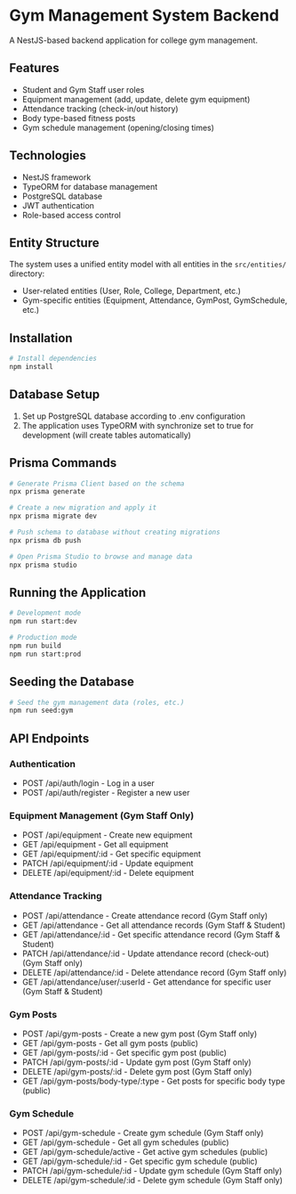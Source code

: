 # Gym Management System Backend

A NestJS-based backend application for college gym management.

## Features

- Student and Gym Staff user roles
- Equipment management (add, update, delete gym equipment)
- Attendance tracking (check-in/out history)
- Body type-based fitness posts
- Gym schedule management (opening/closing times)

## Technologies

- NestJS framework
- TypeORM for database management
- PostgreSQL database
- JWT authentication
- Role-based access control

## Entity Structure

The system uses a unified entity model with all entities in the `src/entities/` directory:
- User-related entities (User, Role, College, Department, etc.)
- Gym-specific entities (Equipment, Attendance, GymPost, GymSchedule, etc.)

## Installation

```bash
# Install dependencies
npm install
```

## Database Setup

1. Set up PostgreSQL database according to .env configuration
2. The application uses TypeORM with synchronize set to true for development (will create tables automatically)

## Prisma Commands

```bash
# Generate Prisma Client based on the schema
npx prisma generate

# Create a new migration and apply it
npx prisma migrate dev

# Push schema to database without creating migrations
npx prisma db push

# Open Prisma Studio to browse and manage data
npx prisma studio
```

## Running the Application

```bash
# Development mode
npm run start:dev

# Production mode
npm run build
npm run start:prod
```

## Seeding the Database

```bash
# Seed the gym management data (roles, etc.)
npm run seed:gym
```

## API Endpoints

### Authentication

- POST /api/auth/login - Log in a user
- POST /api/auth/register - Register a new user

### Equipment Management (Gym Staff Only)

- POST /api/equipment - Create new equipment
- GET /api/equipment - Get all equipment
- GET /api/equipment/:id - Get specific equipment
- PATCH /api/equipment/:id - Update equipment
- DELETE /api/equipment/:id - Delete equipment

### Attendance Tracking

- POST /api/attendance - Create attendance record (Gym Staff only)
- GET /api/attendance - Get all attendance records (Gym Staff & Student)
- GET /api/attendance/:id - Get specific attendance record (Gym Staff & Student)
- PATCH /api/attendance/:id - Update attendance record (check-out) (Gym Staff only)
- DELETE /api/attendance/:id - Delete attendance record (Gym Staff only)
- GET /api/attendance/user/:userId - Get attendance for specific user (Gym Staff & Student)

### Gym Posts

- POST /api/gym-posts - Create a new gym post (Gym Staff only)
- GET /api/gym-posts - Get all gym posts (public)
- GET /api/gym-posts/:id - Get specific gym post (public)
- PATCH /api/gym-posts/:id - Update gym post (Gym Staff only)
- DELETE /api/gym-posts/:id - Delete gym post (Gym Staff only)
- GET /api/gym-posts/body-type/:type - Get posts for specific body type (public)

### Gym Schedule

- POST /api/gym-schedule - Create gym schedule (Gym Staff only)
- GET /api/gym-schedule - Get all gym schedules (public)
- GET /api/gym-schedule/active - Get active gym schedules (public)
- GET /api/gym-schedule/:id - Get specific gym schedule (public)
- PATCH /api/gym-schedule/:id - Update gym schedule (Gym Staff only)
- DELETE /api/gym-schedule/:id - Delete gym schedule (Gym Staff only)
